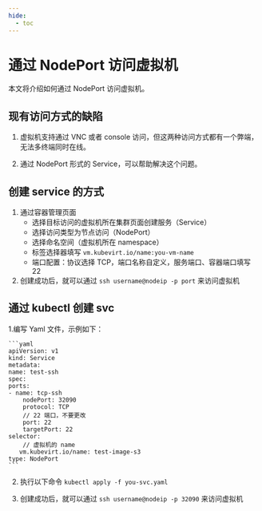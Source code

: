 ```yaml
---
hide:
  - toc
---
```


# 通过 NodePort 访问虚拟机

本文将介绍如何通过 NodePort 访问虚拟机。

## 现有访问方式的缺陷

1. 虚拟机支持通过 VNC 或者 console 访问，但这两种访问方式都有一个弊端，无法多终端同时在线。

2. 通过 NodePort 形式的 Service，可以帮助解决这个问题。

## 创建 service 的方式

1. 通过容器管理页面
   - 选择目标访问的虚拟机所在集群页面创建服务（Service）
   - 选择访问类型为节点访问（NodePort）
   - 选择命名空间（虚拟机所在 namespace）
   - 标签选择器填写 `vm.kubevirt.io/name:you-vm-name`
   - 端口配置：协议选择 TCP，端口名称自定义，服务端口、容器端口填写 22
2. 创建成功后，就可以通过 `ssh username@nodeip -p port` 来访问虚拟机

## 通过 kubectl 创建 svc

1.编写 Yaml 文件，示例如下：

    ```yaml
    apiVersion: v1
    kind: Service
    metadata:
    name: test-ssh
    spec:
    ports:
    - name: tcp-ssh
        nodePort: 32090
        protocol: TCP
        // 22 端口，不要更改
        port: 22 
        targetPort: 22
    selector:
        // 虚拟机的 name
       vm.kubevirt.io/name: test-image-s3
    type: NodePort
    ```

2. 执行以下命令
   `kubectl apply -f you-svc.yaml`

3. 创建成功后，就可以通过 `ssh username@nodeip -p 32090` 来访问虚拟机


